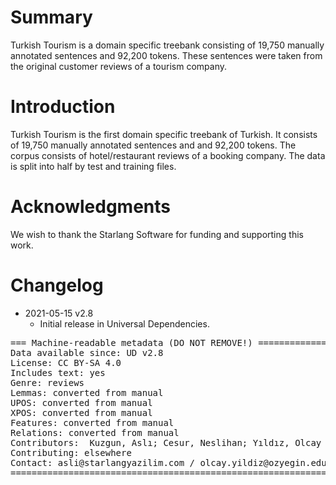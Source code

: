 # Summary

Turkish Tourism is a domain specific treebank consisting of 19,750 manually annotated sentences and 92,200 tokens. These sentences were taken from the original customer reviews of a tourism company.

# Introduction
Turkish Tourism is the first domain specific treebank of Turkish. It consists of 19,750 manually annotated sentences and and 92,200 tokens. The corpus consists of hotel/restaurant reviews of a booking company. 
The data is split into half by test and training files.


# Acknowledgments

We wish to thank the Starlang Software for funding and supporting this work.


# Changelog

* 2021-05-15 v2.8
  * Initial release in Universal Dependencies.


<pre>
=== Machine-readable metadata (DO NOT REMOVE!) ================================
Data available since: UD v2.8
License: CC BY-SA 4.0
Includes text: yes
Genre: reviews
Lemmas: converted from manual
UPOS: converted from manual
XPOS: converted from manual
Features: converted from manual
Relations: converted from manual
Contributors:  Kuzgun, Aslı; Cesur, Neslihan; Yıldız, Olcay Taner; Kuyrukçu, Oğuzhan; Marşan, Büşra; Arıcan, Bilge Nas; Kara, Neslihan; Aslan, Deniz Baran; Sanıyar, Ezgi
Contributing: elsewhere
Contact: asli@starlangyazilim.com / olcay.yildiz@ozyegin.edu.tr 
===============================================================================
</pre>

